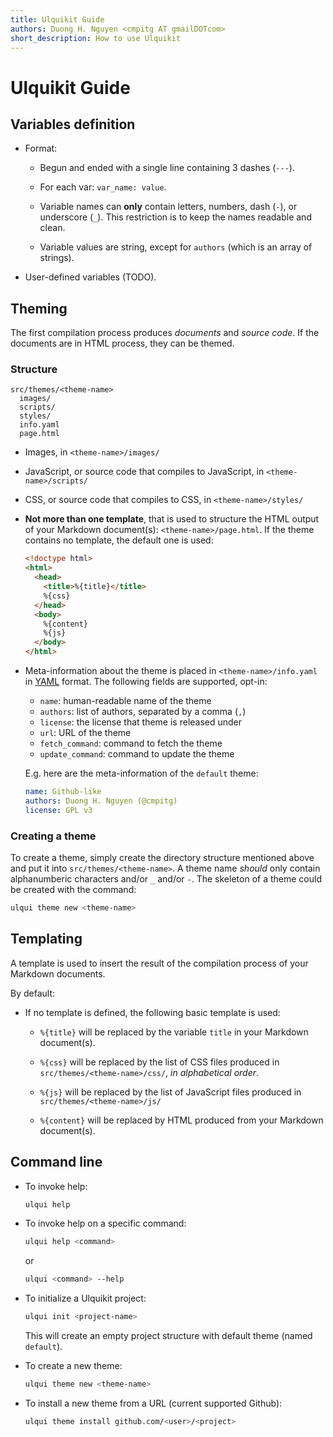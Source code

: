 ```yaml
---
title: Ulquikit Guide
authors: Duong H. Nguyen <cmpitg AT gmailDOTcom>
short_description: How to use Ulquikit
---
```


# Ulquikit Guide

## Variables definition

* Format:

  - Begun and ended with a single line containing 3 dashes (`---`).

  - For each var: `var_name: value`.

  - Variable names can **only** contain letters, numbers, dash (`-`), or
    underscore (`_`).  This restriction is to keep the names readable and
    clean.

  - Variable values are string, except for `authors` (which is an array of
    strings).

* User-defined variables (TODO).

## Theming

The first compilation process produces *documents* and *source code*.  If the
documents are in HTML process, they can be themed.

### Structure

```
src/themes/<theme-name>
  images/
  scripts/
  styles/
  info.yaml
  page.html
```

* Images, in `<theme-name>/images/`

* JavaScript, or source code that compiles to JavaScript, in
  `<theme-name>/scripts/`

* CSS, or source code that compiles to CSS, in `<theme-name>/styles/`

* **Not more than one template**, that is used to structure the HTML output of
  your Markdown document(s): `<theme-name>/page.html`.  If the theme contains
  no template, the default one is used:

  ```html
  <!doctype html>
  <html>
    <head>
      <title>%{title}</title>
      %{css}
    </head>
    <body>
      %{content}
      %{js}
    </body>
  </html>
  ```

* Meta-information about the theme is placed in `<theme-name>/info.yaml` in
  [YAML](http://en.wikipedia.org/wiki/YAML) format.  The following fields are
  supported, opt-in:

  - `name`: human-readable name of the theme
  - `authors`: list of authors, separated by a comma (`,`)
  - `license`: the license that theme is released under
  - `url`: URL of the theme
  - `fetch_command`: command to fetch the theme
  - `update_command`: command to update the theme

  E.g. here are the meta-information of the `default` theme:

  ```yaml
  name: Github-like
  authors: Duong H. Nguyen (@cmpitg)
  license: GPL v3
  ```

### Creating a theme

To create a theme, simply create the directory structure mentioned above and
put it into `src/themes/<theme-name>`.  A theme name *should* only contain
alphanumberic characters and/or `_` and/or `-`.  The skeleton of a theme could
be created with the command:

```sh
ulqui theme new <theme-name>
```

## Templating

A template is used to insert the result of the compilation process of your
Markdown documents.

By default:

* If no template is defined, the following basic template is used:

  - `%{title}` will be replaced by the variable `title` in your Markdown
    document(s).

  - `%{css}` will be replaced by the list of CSS files produced in
    `src/themes/<theme-name>/css/`, *in alphabetical order*.

  - `%{js}` will be replaced by the list of JavaScript files produced in
    `src/themes/<theme-name>/js/`

  - `%{content}` will be replaced by HTML produced from your Markdown document(s).

## Command line

* To invoke help:

  ```sh
  ulqui help
  ```

* To invoke help on a specific command:

  ```sh
  ulqui help <command>
  ```

  or

  ```sh
  ulqui <command> --help
  ```

* To initialize a Ulquikit project:

  ```sh
  ulqui init <project-name>
  ```

  This will create an empty project structure with default theme (named `default`).

* To create a new theme:

  ```sh
  ulqui theme new <theme-name>
  ```

* To install a new theme from a URL (current supported Github):

  ```sh
  ulqui theme install github.com/<user>/<project>
  ```
